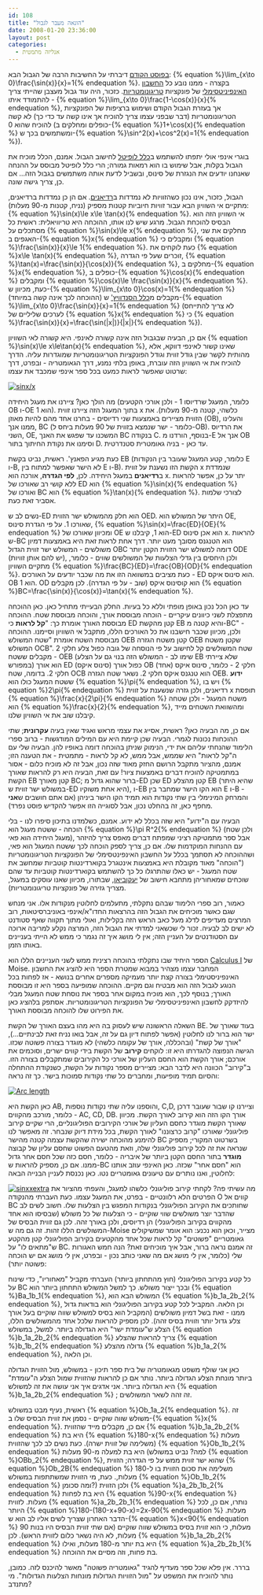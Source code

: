 ```yaml
---
id: 108
title: "הונאה מעבר לגבול"
date: 2008-01-20 23:36:00
layout: post
categories: 
  - אנליזה מתמטית
---
```

<a href="http://www.gadial.net/2008/01/13/radians_and_trigo_functions/">בפוסט הקודם</a> דיברתי על החשיבות הרבה של הגבול הבא: {% equation %}\lim_{x\to 0}\frac{\sin(x)}{x}=1{% endequation %}. בקצרה - ממנו נובע כל <a href="http://he.wikipedia.org/wiki/%D7%97%D7%A9%D7%91%D7%95%D7%9F_%D7%90%D7%99%D7%A0%D7%A4%D7%99%D7%A0%D7%99%D7%98%D7%A1%D7%99%D7%9E%D7%9C%D7%99">החשבון האינפיניטסימלי</a> של פונקציות <a href="http://he.wikipedia.org/wiki/%D7%98%D7%A8%D7%99%D7%92%D7%95%D7%A0%D7%95%D7%9E%D7%98%D7%A8%D7%99%D7%94">טריגונומטריות</a>. כזכור, היה עוד גבול מעצבן שהייתי צריך להתמודד איתו - {% equation %}\lim_{x\to 0}\frac{1-\cos(x)}{x}{% endequation %}, אך בעזרת הגבול הקודם ושימוש ברציפות של הפונקציות הטריגונומטריות (דבר שבפני עצמו צריך להוכיח אך אינו קשה עד כדי כך) לא קשה להוכיח שהוא 0 (כופלים ומחלקים ב-{% equation %}1+\cos(x){% endequation %} ומשתמשים בכך ש-{% equation %}\sin^2(x)+\cos^2(x)=1{% endequation %}).

בוגרי אינפי אולי יתפתו להשתמש ב<a href="http://he.wikipedia.org/wiki/%D7%9B%D7%9C%D7%9C_%D7%9C%D7%95%D7%A4%D7%99%D7%98%D7%9C">כלל לופיטל</a> לחישוב הגבול. אמנם, הכלל מוכיח את הגבול בקלות, אבל שימוש בו הוא רמאות גמורה; הרי כלל לופיטל מבוסס על ההנחה שאנחנו יודעים את הנגזרת של סינוס, ובשביל לדעת אותה משתמשים בגבול הזה... אם כן, צריך גישה שונה.

הגבול, כזכור, אינו נכון כשהזוויות לא נמדדות ב<a href="http://he.wikipedia.org/wiki/%D7%A8%D7%93%D7%99%D7%90%D7%9F">רדיאנים</a>. אם הן כן נמדדות ברדיאנים, מתקיים אי השוויון הבא עבור זוויות חיוביות קטנות מספיק (נניח, קטנות מ-90 מעלות): {% equation %}\sin(x)\le x\le \tan(x){% endequation %}. אי השוויון הזה הוא הבסיס להוכחת הגבול. מרגע שיש לנו אותו, ההוכחה היא טריוויאלית: ראשית כל מסתכלים על {% equation %}\sin(x)\le x{% endequation %}, מחלקים את שני האגפים ב-{% equation %}x{% endequation %} ומקבלים כי {% equation %}\frac{\sin(x)}{x}\le 1{% endequation %}. כעת לוקחים את {% equation %}x\le \tan(x){% endequation %}, זוכרים שעל פי הגדרה, {% equation %}\tan(x)=\frac{\sin(x)}{\cos(x)}{% endequation %}, מחלקים ב-{% equation %}x{% endequation %}, כופלים ב-{% equation %}\cos(x){% endequation %} ומקבלים {% equation %}\cos(x)\le \frac{\sin(x)}{x}{% endequation %}. כעת, מכיוון ש-{% equation %}\lim_{x\to 0}\cos(x)=1{% endequation %} (ההוכחה לכך אינה קשה במיוחד) מקבלים מ<a href="http://he.wikipedia.org/wiki/%D7%9B%D7%9C%D7%9C_%D7%94%D7%A1%D7%A0%D7%93%D7%95%D7%95%D7%99%D7%A5'">כלל הסנדוויץ'</a> ש-{% equation %}\lim_{x\to 0}\frac{\sin(x)}{x}=1{% endequation %} (לא צריך להתייחס לערכים שליליים של {% equation %}x{% endequation %} כי {% equation %}\frac{\sin(x)}{x}=\frac{\sin(|x|)}{|x|}{% endequation %}).

אם כן, הבעיה שבגבול הזה אינה קשורה לאינפי. היא קשורה לאי השוויון {% equation %}\sin(x)\le x\le\tan(x){% endequation %}, שאינו קשור לאינפי דווקא, אלא מהותית לקשר שבין גודל זווית וגודל הפונקציות הטריגונומטריות שמוגדרות עליה. הדרך להוכיח את אי השוויון הזה עוברת, באופן בלתי נמנע, דרך הגאומטריה - ובפרט, דרך שרטוט שאפשר לראות כמעט בכל ספר אינפי שמכבד את עצמו:

<a title="sinx/x" href="{{site.baseurl}}{{site.post_images}}/2008/01/sinxx.png"><img alt="sinx/x" src="{{site.baseurl}}{{site.post_images}}/2008/01/sinxx.png" /></a>

מה הולך כאן? ציירנו את מעגל היחידה (כלומר, המעגל שרדיוסו 1 - ולכן אורכי הקטעים OB ו-OE הוא 1). בתוך המעגל הזה ציירנו זווית x כלשהי, קטנה מ-90 מעלות). את הזווית מציירים באמצעות שני רדיוסים - בחרנו אחד מהם להיות מאוזן (OB), והעלינו ממנו אנך, BC (כלומר - ישר שנמצא בזווית של 90 מעלות ביחס ל-OB). את הרדיוס השני, OE, המשכנו עד שפגש את האנך BC בנקודה C. בנוסף, הורדנו מ-E אנך אל OB וסימנו את נקודת החיתוך בתור D. עד כאן - בניה גאומטרית סטנדרטית.

כעת מגיע הפאנץ'. ראשית, נביט בקשת EB (כלומר, קטע המעגל שעובר בין הנקודות E ו-B, לא הישר שאפשר למתוח בין E ו-B). הקשת הזו נשענת על זווית x שנמדדת ב<strong>רדיאנים</strong> במעגל היחידה. לכן, <strong>לפי הגדרה</strong>, אורכה הוא x. יתר על כן, אפשר להראות ללא קושי רב שאורכו של ED הוא {% equation %}\sin(x){% endequation %} ואורכו של BC הוא {% equation %}\tan(x){% endequation %}. לצורכי שלמות אסביר זאת כעת.

נשים לב ש-ED הוא חלק מהמשולש ישר הזווית OED. היתר של המשולש הוא OE, שאורכו 1. על פי הגדרת סינוס, {% equation %}\sin(x)=\frac{ED}{OE}{% endequation %} ומכיוון שאורכו של OE הוא 1, קיבלנו ש-ED הוא אכן סינוס x. להראות ש-BC הוא הטנגנס מסובך מעט יותר. דרך אחת לראות זאת היא באמצעות דמיון משולשים - המשולש ישר זווית הגדול OBC דומה למשולש ישר הזווית הקטן יותר ODE (יש להם אותן זוויות), ולכן היחסים בין גדלי הצלעות של המשולשים שווים - כלומר, מתקיים השוויון {% equation %}\frac{BC}{ED}=\frac{OB}{OD}{% endequation %}. כעת מציבים במשוואה הזו את מה שכבר יודעים על האורכים - ED הוא סינוס איקס. OB הוא 1. OD הוא קוסינוס איקס (שוב - על פי הגדרה). לכן מקבלים {% equation %}BC=\frac{\sin(x)}{\cos(x)}=\tan(x){% endequation %}.

עד כאן הכל נכון באופן מופתי וללא כל בעיות. החלק הבעייתי מתחיל כאן. כאן ההוכחה מתפצלת לשני כיוונים עיקריים - הוכחה מבוססת אורך, והוכחה מבוססת שטח. ההוכחה מבוססת האורך אומרת כך: "<strong>קל לראות</strong> כי ED קטן מהקשת EB והיא קטנה מ-BC" - ולכן, מכיוון שכבר חישבנו את כל האורכים הללו, מתקבל אי השוויון וסיימנו. ההוכחה מבוססת השטח אומרת "שטח המשולש OEB קטן משטח הגזרה OEB שקטן משטח המשולש OCB". שטח המשולשים קל לחישוב על פי הנוסחה של גובה כפול צלע חלקי 2 - מקבלים ששטח OEB (שימו לב - המשולש הזה בנוי גם על הצלע EB שלא ציירתי במפורש) הוא אורך ED (סינוס איקס) כפול אורך OB (אחד) חלקי 2 - כלומר, סינוס איקס חלקי 2. בדומה, שטח OCB הוא טנגנס איקס חלקי 2. נשאר שטח הגזרה OEB. <strong>ידוע</strong> ששטח המעגל כולו הוא {% equation %}\pi{% endequation %}, ויש בו {% equation %}2\pi{% endequation %} רדיאנים, ולכן גזרה שנשענת על זווית x תופסת {% equation %}\frac{x}{2\pi}{% endequation %} משטח המעגל - ולכן שטחה הוא {% equation %}\frac{x}{2}{% endequation %}, ומהשוואת השטחים מייד קיבלנו שוב את אי השוויון שלנו.

אם כן, מה הבעיה כאן? ראשית, אסייג את עצמי מראש ואגיד שאין בעיה <strong>עקרונית</strong>; שתי ההוכחות נכונות לגמרי. הבעיה שכן קיימת היא עם המילים המודגשות - ברוב ספרי הלימוד שהנחתי עליהם את ידי, הנימוק שניתן בהוכחה דומה באופיו להן. הבעיה שלי עם ה"קל לראות" היא שממש, אבל ממש, לא קל לראות - מתמטית - את הטענה הזו; אמנם, מהציור מתקבל הרושם החזק מאוד שזה נכון, אבל זה לא מוכיח כלום - אסור במתמטיקה להוכיח דברים באמצעות ציור! עם זאת, הבעיה היא רק להראות שאורך הקשת EB קטן מאורך BC; ברור שהוא גדול מ-ED שכן ED קטן מהצלע EB (שהיא היתר במשולש ישר זווית ש-ED היא אחת משוקיו), ו-EB הוא הקו הישר שמחבר בין E ו-B - והמרחק המינימלי בין שתי נקודות הוא תמיד הקו הישר ביניהן (אם אתם חושבים ש<strong>אני</strong> מחפף כאן, זה בהחלט נכון, אבל לסוגייה הזו אפשר להקדיש פוסט נפרד).

הבעיה עם ה"ידוע" היא שזה בכלל לא ידוע. אמנם, כשלמדנו בתיכון סיפרו לנו - בלי הוכחה - ששטח מעגל הוא {% equation %}\pi R^2{% endequation %} (ולכן שטח מעגל היחידה הוא פאי), אבל ספר מתמטיקה רציני שמפתח דברים מאפס צריך להיזהר עם ההנחות המוקדמות שלו. אם כן, צריך לספק הוכחה לכך ששטח המעגל הוא פאי, ושההוכחה לא תסתמך בכלל על החשבון האינפינטסימלי של הפונקציות הטריגונומטריות ("הוכחה" מאוד מקובלת היא באמצעות אינטגרל בקוארדינטות קוטביות שמחשב את שטח המעגל - יש כאלו שהתרגלו כל כך להשתמש בקוארדינטות קוטביות עד שהם שוכחים שמאחוריהן מתחבא חישוב של <a href="http://he.wikipedia.org/wiki/%D7%99%D7%A2%D7%A7%D7%95%D7%91%D7%99%D7%90%D7%9F">יעקוביאן</a>, שבתורו, מכיוון שאנו עוסקים במעגל, מצריך גזירה של פונקציות טריגונומטריות).

כאמור, רוב ספרי הלימוד שבהם נתקלתי, מתעלמים לחלוטין מנקודות אלו. אני מנחש שגם כאשר מוכיחים את הגבול הזה בהרצאות החדו"א/אינפי באוניברסיטאות, רוב המרצים מעדיפים לדלג מעל כאב הראש הזה בקלילות, ואולי מתוך תקווה שאף סטודנט לא ישים לב לבעיה. זכור לי שכשאני למדתי את הגבול הזה, המרצה נקלע למריבה ארוכה עם הסטודנטים על העניין הזה; אין לי מושג איך זה נגמר כי ממש לא הייתי בעניינים באותו הזמן.

הספר היחיד שבו נתקלתי בהוכחה רצינית ממש לשני העניינים הללו הוא <a href="http://www.amazon.com/Calculus-Part-Edwin-E-Moise/dp/B000NSFRM0/ref=sr_1_4?ie=UTF8&amp;s=books&amp;qid=1200864320&amp;sr=1-4">Calculus I</a> של Moise. המחבר עצמו מצהיר במבוא שמטרת הספר היא להציג את החשבון האינפיניסטימלי בצורה קצת יותר מעמיקה מספרים אחרים בנושא - אז לפחות בכל הנוגע לגבול הזה הוא מבטיח וגם מקיים. ההוכחה שמופיעה בספר היא זו מבוססת האורך; בנוסף לכך, הוא מוכיח במקום אחר בספר את נוסחת שטח המעגל מבלי להיזדקק לחשבון האינפיניטסימלי של הפונקציות הטריגונומטריות. אסתפק בלהציג כאן את הפירוט שלו להוכחה מבוססת האורך.

השאלה הראשונה שיש לעסוק בה היא מהו בעצם האורך של הקשת BE. בעוד שאורך של ישר הוא ברור לנו לחלוטין (אפשר לפתוח דיון גם על זה, אבל בואו נניח זאת לבינתיים...), "אורך של קשת" (ובהכללה, אורך של עקומה כלשהי) לא מוגדר בצורה פשוטה שכזו. הגישה הנפוצה להגדרתו היא זו: לוקחים <strong>קירוב</strong> של הקשת בידי קווים ישרים, וסוכמים את אורכם; אורך הקשת הוא החסם העליון של אורכי כל הקירובים שמתקבלים בצורה הזו. ב"קירוב" הכוונה היא לדבר הבא: מציירים מספר נקודות על הקשת, כשנקודת ההתחלה והסיום תמיד מופיעות, ומחברים כל שתי נקודות סמוכות בישר. כך זה נראה:

<a title="Arc length" href="{{site.baseurl}}{{site.post_images}}/2008/01/arclength1.png"><img alt="Arc length" src="{{site.baseurl}}{{site.post_images}}/2008/01/arclength1.png" /></a>

כאן הקשת היא AB, והוספנו עליה שתי נקודות נוספות, C,D, וציירנו קו שבור שעובר דרכן - כלומר, מורכב מהקווים AC, CD, DB. אורך הקו הזה הוא קירוב לאורך הקשת. מכיוון שאורך הקשת מוגדר כחסם העליון של אורכי הקירובים הפוליגונליים, הרי שקיים קירוב פוליגונלי שאורכו "קרוב כרצוננו" לאורך הקשת, בכל מידת דיוק שנבחר. זה מאפשר לנו להימנע מהוכחה ישירה שהקשת עצמה קטנה מהישר BC בשרטוט המקורי; מספיק שנראה את זה לכל קירוב פוליגונלי שלה, וזאת מהטעם הפשוט שחסם עליון של קבוצה <strong>מוגדר</strong> בתור החסם הקטן ביותר של איבריה - כלומר, חסם כזה שכל חסם אחר גדול ממנו. אם כן, מספיק להראות ש-BC הוא "חסם אחר" שכזה. כאן האינפי עוזב אותנו לחלוטין, ואנו נותרים עם טיעונים גאומטריים נטו. כאן נכנסת לעניין הבנייה הבאה:

<a title="sinxxextra" href="{{site.baseurl}}{{site.post_images}}/2008/01/sinxxextra.png"><img alt="sinxxextra" src="{{site.baseurl}}{{site.post_images}}/2008/01/sinxxextra.png" /></a>
מה עשיתי פה? לקחתי קירוב פוליגונלי כלשהו למעגל, והעפתי מהציור את הפרטים הלא רלוונטיים - בפרט, את המעגל עצמו. כעת העברתי מהנקודה O קווים אל BC שחותכים את הקירוב הפוליגונלי בנקודות המפגש בין הצלעות שלו. חשוב לשים לב שהדבר יוצר משולשים שווי שוקיים - כי הצלעות של כל משולש (שבסיסו הוא אחד מהקווים בקירוב הפוליגונלי) הן רדיוסים, ולכן באורך זהה. לכן גם זווית הבסיס של המשולשים הללו זהות. זה גם מה ש-Moise מצייר, וכאן הוא נכנע: הוא אומר שמשיקולים גאומטריים "פשוטים" קל לראות שכל אחד מהקטעים בקירוב הפוליגונלי קטן מהקטע ש"מתאים לו" על BC. זה אמנם נראה ברור, אבל איך מוכיחים זאת? הנה חמש האגורות שלי (כלומר, אין לי מושג אם מה שאני כותב נכון - ובפרט, אין לי מושג אם יש הוכחה פשוטה יותר):

כל קטע בקירוב הפוליגונלי (חוץ מהתחתון ביותר) העברתי מקביל "מאחוריו", כדי שינוח על BC ובכך ייצור משולש. כך למשל המשולש התחתון ביותר הוא {% equation %}Ba_1b_1{% endequation %}, המשולש הבא הוא {% equation %}b_1a_2b_2{% endequation %}, וכן הלאה. המקביל לכל קטע בקירוב הפוליגונלי הוא בודאות גדול ממנו - זאת בשל דמיון משולשים (המקביל הוא בסיס למשולש שווה שוקיים בעל אורך צלע גדול יותר וזווית בסיס זהה). לכן מספיק להראות שלכל אחד מהמשולשים הללו, הצלע ש"עומדת ישר" היא הגדולה ביותר. למשל, במשולש {% equation %}b_1a_2b_2{% endequation %} צריך להראות שהצלע {% equation %}b_1b_2{% endequation %} גדולה מהצלע {% equation %}b_1a_2{% endequation %}, וכן הלאה.

כאן אני שולף משפט מגאומטריה של בית ספר תיכון - במשולש, מול הזווית הגדולה ביותר מונחת הצלע הגדולה ביותר. נותר אם כן להראות שהזווית שמול הצלע ה"עומדת" היא הגדולה ביותר. אני אדגים איך אני עושה את זה למשולש {% equation %}b_1a_2b_2{% endequation %} ; זה זהה לשאר המשולשים.

ראשית, נעיף מבט במשולש {% equation %}Ob_1a_2{% endequation %}. זה משולש שווה שוקיים - נסמן את זווית הבסיס שלו ב-{% equation %}x{% endequation %}. אם כן, מקבלים מייד שהזווית {% equation %}b_1a_2b_2{% endequation %} היא בת {% equation %}180-x{% endequation %} מעלות (משלימה של זווית ישרה). כעת נשים לב לכך שהזווית {% equation %}Ob_1b_2{% endequation %} היא בת למעלה מ-90 מעלות (למה? נביט במשולש {% equation %}OBb_2{% endequation %}, שהוא ישר זווית ממש על פי הגדרה; הזווית {% equation %}Ob_2B{% endequation %} משלימה את סכום הזווית בו ל-180 מעלות,. כעת, מי הזווית שמשתתפות במשולש {% equation %}Ob_1b_2{% endequation %} ומה סכומן?) ולכן הזווית {% equation %}a_2b_1b_2{% endequation %} היא בת לפחות {% equation %}90-x{% endequation %} מעלות. לזווית {% equation %}a_2b_2b_1{% endequation %} נותרו, אם כן, לכל היותר {% equation %}180-(180-x+90-x)=2x-90{% endequation %} מעלות. הדבר האחרון שצריך לשים אליו לב הוא ש-{% equation %}x&lt;90{% endequation %} מעלות, כי הוא זווית בסיס במשולש שווה שוקיים (אם שתי זווית הבסיס היו בנות 90 מעלות, לא היה נשאר כלום לזווית הראש). לכן {% equation %}b_1a_2b_2{% endequation %} היא בת יותר מ-180 מעלות, ואילו {% equation %}a_2b_2b_1{% endequation %} בת פחות, וזה מסיים את ההוכחה.

בררר. אין פלא שכל ספר מעדיף להגיד "גאומטריה פשוטה" מאשר להיכנס לזה. כמובן, נותר להוכיח את המשפט על "מול הזוויות הגדולות מונחות הצלעות הגדולות". מי מתנדב?
